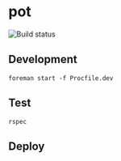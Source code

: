 # pot

![Build status](https://magnum-ci.com/status/95a0908957ae880d9142f2beaaa6b4fc.png)

## Development

``` foreman start -f Procfile.dev ```

## Test

``` rspec  ```

## Deploy

